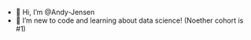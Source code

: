 - 👋 Hi, I’m @Andy-Jensen
- 🌱 I’m new to code and learning about data science! (Noether cohort is #1)

<!---
Andy-Jensen/Andy-Jensen is a ✨ special ✨ repository because its `README.md` (this file) appears on your GitHub profile.
You can click the Preview link to take a look at your changes.
--->
